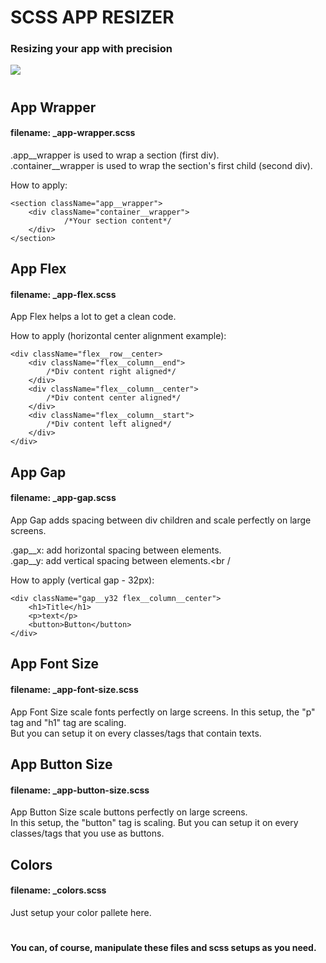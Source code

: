<h1> SCSS APP RESIZER

<h3>Resizing your app with precision</h2>

<img src="./example-with-reactjs-app/src/assets/readme.gif">

#

<h2> App Wrapper </h2>
<h4> filename: _app-wrapper.scss</h4>

<p>.app__wrapper is used to wrap a section (first div).<br />
.container__wrapper is used to wrap the section's first child (second div).<br />

How to apply:<br />

</p>

```
<section className="app__wrapper">
	<div className="container__wrapper">
    		/*Your section content*/
	</div>
</section>
```

	
<h2> App Flex </h2>
<h4> filename: _app-flex.scss</h4>

<p>App Flex helps a lot to get a clean code.<br />

How to apply (horizontal center alignment example):<br />

</p>

```
<div className="flex__row__center>
	<div className="flex__column__end">
		/*Div content right aligned*/
	</div>
	<div className="flex__column__center">
		/*Div content center aligned*/
	</div>
	<div className="flex__column__start">
		/*Div content left aligned*/
	</div>
</div>
```



<h2> App Gap </h2>
<h4> filename: _app-gap.scss</h4>

<p> App Gap adds spacing between div children and scale perfectly on large screens.<br />

.gap__x: add horizontal spacing between elements.<br />
.gap__y: add vertical spacing between elements.<br /

How to apply (vertical gap - 32px): <br />

</p>

```
<div className="gap__y32 flex__column__center">
	<h1>Title</h1>
	<p>text</p>
	<button>Button</button>
</div>
```



<h2> App Font Size </h2>
<h4> filename: _app-font-size.scss</h4>

<p>App Font Size scale fonts perfectly on large screens.
In this setup, the "p" tag and "h1" tag are scaling.
<br />
But you can setup it on every classes/tags that contain texts.
</p>



<h2> App Button Size </h2>
<h4> filename: _app-button-size.scss</h4>

<p> App Button Size scale buttons perfectly on large screens.<br />
In this setup, the "button" tag is scaling. But you can setup it on every classes/tags that you use as buttons.<br />
</p>



<h2> Colors </h2>
<h4> filename: _colors.scss</h4>
<p>
Just setup your color pallete here.<br />
</p>

#

<h4>You can, of course, manipulate these files and scss setups as you need.</h4>
